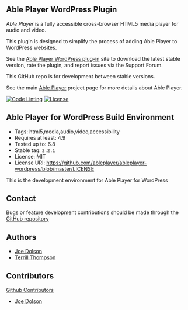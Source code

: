 ## Able Player WordPress Plugin

*Able Player* is a fully accessible cross-browser HTML5 media player for audio and video.

This plugin is designed to simplify the process of adding Able Player to WordPress websites.

See the [Able Player WordPress plug-in](https://wordpress.org/plugins/ableplayer/) site to download the latest stable version, rate the plugin, and report issues via the Support Forum.

This GitHub repo is for development between stable versions.

See the main [Able Player](http://ableplayer.github.io/ableplayer) project page for more details about Able Player.

[![Code Linting](https://github.com/ableplayer/ableplayer-wordpress/actions/workflows/main.yml/badge.svg)](https://github.com/ableplayer/ableplayer-wordpress/actions/workflows/main.yml) [![License](https://img.shields.io/badge/license-GPL--2.0%2B-green.svg)](https://www.gnu.org/license/gpl-2.0.html)

## Able Player for WordPress Build Environment

* Tags: html5,media,audio,video,accessibility
* Requires at least: 4.9
* Tested up to: 6.8
* Stable tag: `2.2.1`
* License: MIT
* License URI: https://github.com/ableplayer/ableplayer-wordpress/blob/master/LICENSE

This is the development environment for Able Player for WordPress

## Contact

Bugs or feature development contributions should be made through the [GitHub repository](https://github.com/ableplayer/ableplayer-wordpress/issues)

## Authors

* [Joe Dolson](https://www.joedolson.com)
* [Terrill Thompson](https://terrillthompson.com)

## Contributors

[Github Contributors](https://github.com/ableplayer/ableplayer-wordpress/graphs/contributors)

* [Joe Dolson](https://www.joedolson.com)